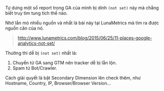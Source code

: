 Tự dưng một số report trong GA của mình bị dính `(not set)` này mà chẳng biết truy tìm tung tích thế nào.

Nhờ lần mò nhiều nguồn và nhất là bài này tại LunaMetrics mà tìm ra được nguồn căn của nó.

> http://www.lunametrics.com/blog/2015/06/25/11-places-google-analytics-not-set/

Thường thì dễ bị `(not set)` nhất là:

1. Chuyển từ GA sang GTM nên tracker dễ bị lẫn lộn.
2. Spam từ Bot/Crawler.

Cách giải quyết là bật Secondary Dimension lên check thêm, như Hostname, Country, IP, Browser/Browser Version...
